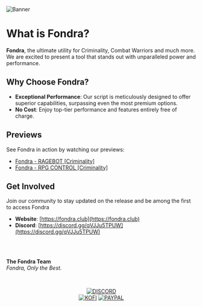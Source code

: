 ![Banner](https://github.com/user-attachments/assets/e73ef367-845c-4ef8-81df-cf677c0b1465)

# What is Fondra?
**Fondra**, the ultimate utility for Criminality, Combat Warriors and much more. We are excited to present a tool that stands out with unparalleled power and performance.

## Why Choose Fondra?
- **Exceptional Performance**: Our script is meticulously designed to offer superior capabilities, surpassing even the most premium options.
- **No Cost**: Enjoy top-tier performance and features entirely free of charge.

## Previews
See Fondra in action by watching our previews:
- [Fondra - RAGEBOT [Criminality]](https://streamable.com/dmr6iw)
- [Fondra - RPG CONTROL [Criminality]](https://streamable.com/bl5k1v)

## Get Involved
Join our community to stay updated on the release and be among the first to access Fondra
- **Website**: [https://fondra.club](https://fondra.club)
- **Discord**: [https://discord.gg/qVJJu5TPUW](https://discord.gg/qVJJu5TPUW)

</br>
</br>

**The Fondra Team**  
*Fondra, Only the Best.*

&nbsp;<div align="center">
[![DISCORD](https://img.shields.io/badge/Discord-5865F2?style=for-the-badge&logo=discord&logoColor=white
)](https://discord.gg/qVJJu5TPUW)</br>[![KOFI](https://img.shields.io/badge/Ko--fi-F16061?style=for-the-badge&logo=ko-fi&logoColor=white)](https://ko-fi.com/W7W010OINI) [![PAYPAL](https://img.shields.io/badge/PayPal-00457C?style=for-the-badge&logo=paypal&logoColor=white
)](https://paypal.me/HonestlyWinning)
</div>
